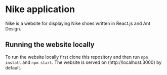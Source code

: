 # Nike application

Nike is a website for displaying Nike shoes written in React.js and Ant Design.
## Running the website locally

To run the website locally first clone this repository and then run `npm install` and `npm start`. The website is served on (http://localhost:3000) by default.
